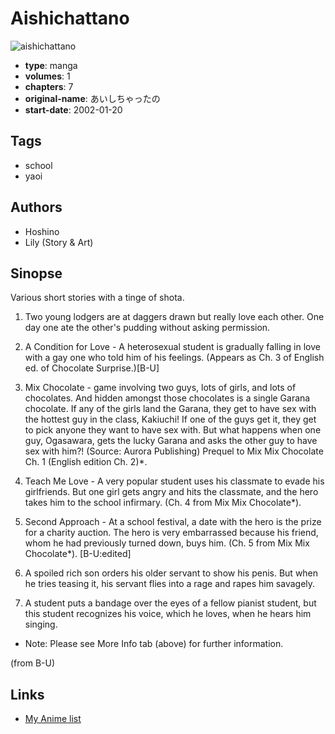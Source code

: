 # Aishichattano

![aishichattano](https://cdn.myanimelist.net/images/manga/2/2271.jpg)

-   **type**: manga
-   **volumes**: 1
-   **chapters**: 7
-   **original-name**: あいしちゃったの
-   **start-date**: 2002-01-20

## Tags

-   school
-   yaoi

## Authors

-   Hoshino
-   Lily (Story & Art)

## Sinopse

Various short stories with a tinge of shota.

1. Two young lodgers are at daggers drawn but really love each other. One day one ate the other's pudding without asking permission.

2. A Condition for Love - A heterosexual student is gradually falling in love with a gay one who told him of his feelings. (Appears as Ch. 3 of English ed. of Chocolate Surprise.)[B-U]

3. Mix Chocolate - game involving two guys, lots of girls, and lots of chocolates. And hidden amongst those chocolates is a single Garana chocolate. If any of the girls land the Garana, they get to have sex with the hottest guy in the class, Kakiuchi! If one of the guys get it, they get to pick anyone they want to have sex with. But what happens when one guy, Ogasawara, gets the lucky Garana and asks the other guy to have sex with him?! (Source: Aurora Publishing)
   Prequel to Mix Mix Chocolate Ch. 1 (English edition Ch. 2)\*.

4. Teach Me Love - A very popular student uses his classmate to evade his girlfriends. But one girl gets angry and hits the classmate, and the hero takes him to the school infirmary. (Ch. 4 from Mix Mix Chocolate\*).

5. Second Approach - At a school festival, a date with the hero is the prize for a charity auction. The hero is very embarrassed because his friend, whom he had previously turned down, buys him. (Ch. 5 from Mix Mix Chocolate\*). [B-U:edited]

6. A spoiled rich son orders his older servant to show his penis. But when he tries teasing it, his servant flies into a rage and rapes him savagely.

7. A student puts a bandage over the eyes of a fellow pianist student, but this student recognizes his voice, which he loves, when he hears him singing.

-   Note: Please see More Info tab (above) for further information.

(from B-U)

## Links

-   [My Anime list](https://myanimelist.net/manga/2081/Aishichattano)
